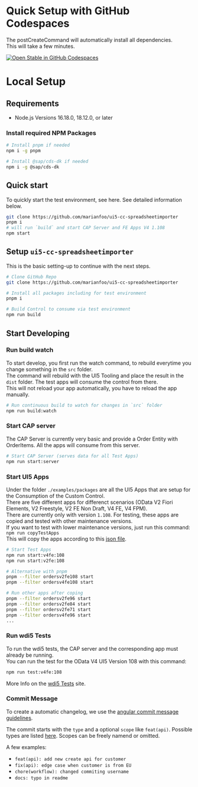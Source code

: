 # Quick Setup with GitHub Codespaces

The postCreateCommand will automatically install all dependencies.  
This will take a few minutes.

[![Open Stable in GitHub Codespaces](https://github.com/codespaces/badge.svg)](https://github.com/codespaces/new?hide_repo_select=true&ref=main&repo=569313224&machine=basicLinux32gb&devcontainer_path=.devcontainer%2Fdevcontainer.json&location=WestEurope) 


# Local Setup
## Requirements
- Node.js Versions 16.18.0, 18.12.0, or later

### Install required NPM Packages

````sh
# Install pnpm if needed
npm i -g pnpm

# Install @sap/cds-dk if needed
npm i -g @sap/cds-dk
````

## Quick start

To quickly start the test environment, see here. See detailed information below.

````sh
git clone https://github.com/marianfoo/ui5-cc-spreadsheetimporter
pnpm i
# will run `build` and start CAP Server and FE Apps V4 1.108
npm start
````


## Setup `ui5-cc-spreadsheetimporter`

This is the basic setting-up to continue with the next steps.

````sh
# Clone GitHub Repo
git clone https://github.com/marianfoo/ui5-cc-spreadsheetimporter

# Install all packages including for test environment
pnpm i

# Build Control to consume via test environment
npm run build
````

## Start Developing

### Run build watch

To start develop, you first run the watch command, to rebuild everytime you change something in the `src` folder.  
The command will rebuild with the UI5 Tooling and place the result in the `dist` folder. The test apps will consume the control from there.  
This will not reload your app automatically, you have to reload the app manually.

````sh
# Run continuous build to watch for changes in `src` folder
npm run build:watch
````

### Start CAP server

The CAP Server is currently very basic and provide a Order Entity with OrderItems. All the apps will consume from this server.

````sh
# Start CAP Server (serves data for all Test Apps)
npm run start:server
````

### Start UI5 Apps

Under the folder `./examples/packages` are all the UI5 Apps that are setup for the Consumption of the Custom Control.  
There are five different apps for differenct scenarios (OData V2 Fiori Elements, V2 Freestyle, V2 FE Non Draft, V4 FE, V4 FPM).  
There are currently only with version `1.108`. For testing, these apps are copied and tested with other maintenance versions.  
If you want to test with lower maintenance versions, just run this command:  
`npm run copyTestApps`  
This will copy the apps according to this [json file](https://github.com/marianfoo/ui5-cc-spreadsheetimporter/blob/main/dev/testapps.json).

````sh
# Start Test Apps
npm run start:v4fe:108
npm run start:v2fe:108

# Alternative with pnpm
pnpm --filter ordersv2fe108 start
pnpm --filter ordersv4fe108 start

# Run other apps after coping
pnpm --filter ordersv2fe96 start
pnpm --filter ordersv2fe84 start
pnpm --filter ordersv2fe71 start
pnpm --filter ordersv4fe96 start
...
````

### Run wdi5 Tests

To run the wdi5 tests, the CAP server and the corresponding app must already be running.  
You can run the test for the OData V4 UI5 Version 108 with this command:  
````sh
npm run test:v4fe:108  
````

More Info on the [wdi5 Tests](./wdi5.md) site.

### Commit Message

To create a automatic changelog, we use the [angular commit message guidelines](https://github.com/angular/angular/blob/22b96b9/CONTRIBUTING.md#commit).

The commit starts with the `type` and a optional `scope` like `feat(api)`. Possible types are listed [here](https://github.com/angular/angular/blob/22b96b9/CONTRIBUTING.md#type). Scopes can be freely namend or omitted.

A few examples:

- `feat(api): add new create api for customer`
- `fix(api): edge case when customer is from EU`
- `chore(workflow): changed commiting username`
- `docs: typo in readme`